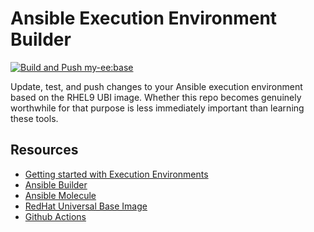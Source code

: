 # Ansible Execution Environment Builder

[![Build and Push my-ee:base](https://github.com/Jmangle93/ee-builder/actions/workflows/push-base.yaml/badge.svg)](https://github.com/Jmangle93/ee-builder/actions/workflows/push-base.yaml)

Update, test, and push changes to your Ansible execution environment based on the RHEL9 UBI image.
Whether this repo becomes genuinely worthwhile for that purpose is less immediately important than learning these tools.

## Resources

- [Getting started with Execution Environments](https://docs.ansible.com/ansible/devel/getting_started_ee/index.html)
- [Ansible Builder](https://ansible.readthedocs.io/projects/builder/en/stable/)
- [Ansible Molecule](https://ansible.readthedocs.io/projects/molecule/)
- [RedHat Universal Base Image](https://catalog.redhat.com/en/software/base-images)
- [Github Actions](https://docs.github.com/en/actions)
